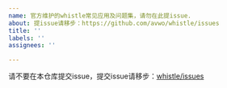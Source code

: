 ```yaml
---
name: 官方维护的whistle常见应用及问题集，请勿在此提issue.
about: 提issue请移步：https://github.com/avwo/whistle/issues
title: ''
labels: ''
assignees: ''

---
```


请不要在本仓库提交issue，提交issue请移步：[whistle/issues](https://github.com/avwo/whistle/issues)
